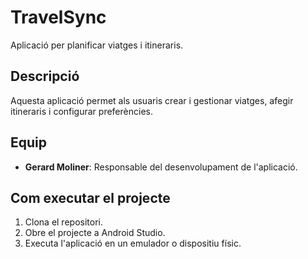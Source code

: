 # TravelSync

Aplicació per planificar viatges i itineraris.

## Descripció
Aquesta aplicació permet als usuaris crear i gestionar viatges, afegir itineraris i configurar preferències.

## Equip
- **Gerard Moliner**: Responsable del desenvolupament de l'aplicació.

## Com executar el projecte
1. Clona el repositori.
2. Obre el projecte a Android Studio.
3. Executa l'aplicació en un emulador o dispositiu físic.
